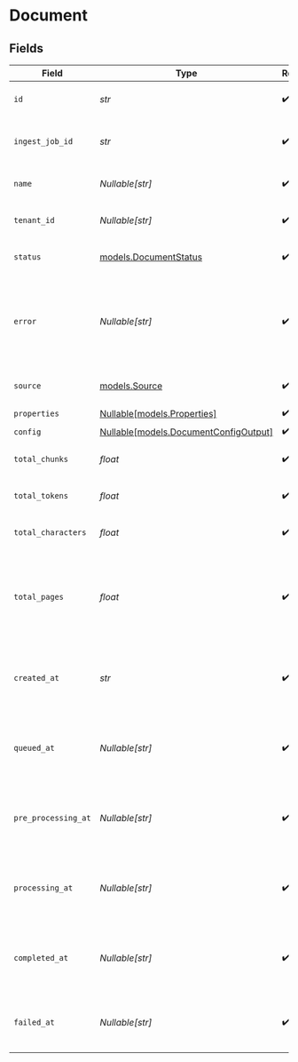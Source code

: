 # Document


## Fields

| Field                                                                         | Type                                                                          | Required                                                                      | Description                                                                   |
| ----------------------------------------------------------------------------- | ----------------------------------------------------------------------------- | ----------------------------------------------------------------------------- | ----------------------------------------------------------------------------- |
| `id`                                                                          | *str*                                                                         | :heavy_check_mark:                                                            | The unique ID of the document.                                                |
| `ingest_job_id`                                                               | *str*                                                                         | :heavy_check_mark:                                                            | The ingest job ID of the document.                                            |
| `name`                                                                        | *Nullable[str]*                                                               | :heavy_check_mark:                                                            | The name of the document.                                                     |
| `tenant_id`                                                                   | *Nullable[str]*                                                               | :heavy_check_mark:                                                            | The tenant ID of the ingest job.                                              |
| `status`                                                                      | [models.DocumentStatus](../models/documentstatus.md)                          | :heavy_check_mark:                                                            | The status of the document.                                                   |
| `error`                                                                       | *Nullable[str]*                                                               | :heavy_check_mark:                                                            | The error message of the document. Only exists when the status is failed.     |
| `source`                                                                      | [models.Source](../models/source.md)                                          | :heavy_check_mark:                                                            | The source of the document.                                                   |
| `properties`                                                                  | [Nullable[models.Properties]](../models/properties.md)                        | :heavy_check_mark:                                                            | N/A                                                                           |
| `config`                                                                      | [Nullable[models.DocumentConfigOutput]](../models/documentconfigoutput.md)    | :heavy_check_mark:                                                            | N/A                                                                           |
| `total_chunks`                                                                | *float*                                                                       | :heavy_check_mark:                                                            | The total number of chunks.                                                   |
| `total_tokens`                                                                | *float*                                                                       | :heavy_check_mark:                                                            | The total number of tokens.                                                   |
| `total_characters`                                                            | *float*                                                                       | :heavy_check_mark:                                                            | The total number of characters.                                               |
| `total_pages`                                                                 | *float*                                                                       | :heavy_check_mark:                                                            | The total number of pages. Will be 0 if the document is not paged (e.g. PDF). |
| `created_at`                                                                  | *str*                                                                         | :heavy_check_mark:                                                            | The date and time the document was created.                                   |
| `queued_at`                                                                   | *Nullable[str]*                                                               | :heavy_check_mark:                                                            | The date and time the document was queued.                                    |
| `pre_processing_at`                                                           | *Nullable[str]*                                                               | :heavy_check_mark:                                                            | The date and time the document was pre-processed.                             |
| `processing_at`                                                               | *Nullable[str]*                                                               | :heavy_check_mark:                                                            | The date and time the document was processed.                                 |
| `completed_at`                                                                | *Nullable[str]*                                                               | :heavy_check_mark:                                                            | The date and time the document was completed.                                 |
| `failed_at`                                                                   | *Nullable[str]*                                                               | :heavy_check_mark:                                                            | The date and time the document failed.                                        |